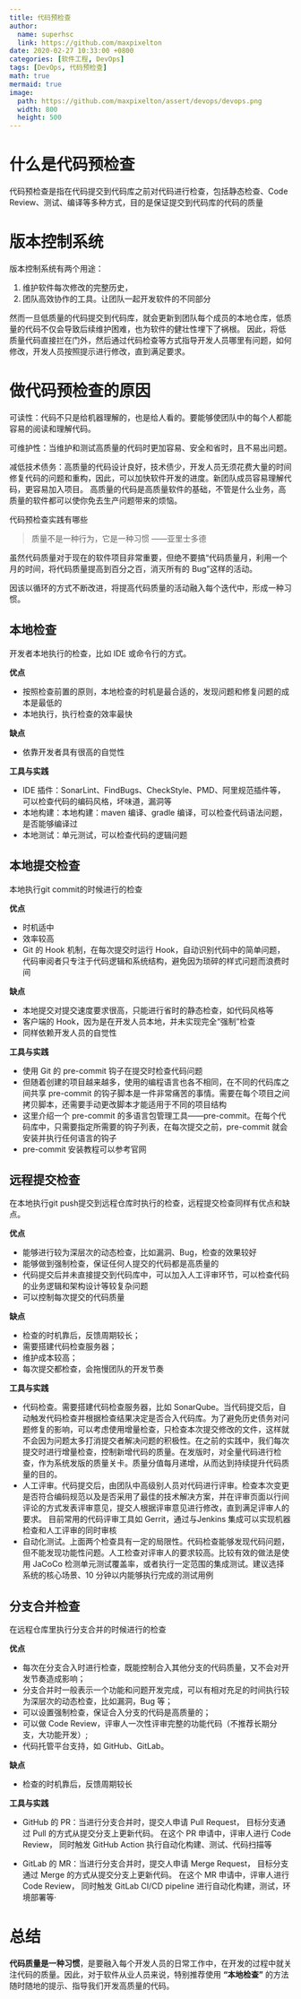 ```yaml
---
title: 代码预检查
author:
  name: superhsc
  link: https://github.com/maxpixelton
date: 2020-02-27 10:33:00 +0800
categories: [软件工程, DevOps]
tags: [DevOps, 代码预检查]
math: true
mermaid: true
image:
  path: https://github.com/maxpixelton/assert/devops/devops.png
  width: 800
  height: 500
---
```


# 什么是代码预检查
代码预检查是指在代码提交到代码库之前对代码进行检查，包括静态检查、Code Review、测试、编译等多种方式，目的是保证提交到代码库的代码的质量

# 版本控制系统
版本控制系统有两个用途：

1. 维护软件每次修改的完整历史，
2. 团队高效协作的工具。让团队一起开发软件的不同部分

然而一旦低质量的代码提交到代码库，就会更新到团队每个成员的本地仓库，低质量的代码不仅会导致后续维护困难，也为软件的健壮性埋下了祸根。
因此，将低质量代码直接拦在门外，然后通过代码检查等方式指导开发人员哪里有问题，如何修改，开发人员按照提示进行修改，直到满足要求。



# 做代码预检查的原因

可读性：代码不只是给机器理解的，也是给人看的。要能够使团队中的每个人都能容易的阅读和理解代码。

可维护性：当维护和测试高质量的代码时更加容易、安全和省时，且不易出问题。

减低技术债务：高质量的代码设计良好，技术债少，开发人员无须花费大量的时间修复代码的问题和重构，因此，可以加快软件开发的进度。新团队成员容易理解代码，更容易加入项目。
高质量的代码是高质量软件的基础，不管是什么业务，高质量的软件都可以使你免去生产问题带来的烦恼。

代码预检查实践有哪些
> 质量不是一种行为，它是一种习惯
> ——亚里士多德


虽然代码质量对于现在的软件项目非常重要，但绝不要搞“代码质量月，利用一个月的时间，将代码质量提高到百分之百，消灭所有的 Bug”这样的活动。

因该以循环的方式不断改进，将提高代码质量的活动融入每个迭代中，形成一种习惯。


## 本地检查

开发者本地执行的检查，比如 IDE 或命令行的方式。

**优点**
- 按照检查前置的原则，本地检查的时机是最合适的，发现问题和修复问题的成本是最低的
- 本地执行，执行检查的效率最快

**缺点**
- 依靠开发者具有很高的自觉性


**工具与实践**
- IDE 插件：SonarLint、FindBugs、CheckStyle、PMD、阿里规范插件等，
可以检查代码的编码风格，坏味道，漏洞等
- 本地构建：本地构建：maven 编译、gradle 编译，可以检查代码语法问题，是否能够编译过
- 本地测试：单元测试，可以检查代码的逻辑问题

## 本地提交检查

本地执行git commit的时候进行的检查

**优点**
- 时机适中
- 效率较高
- Git 的 Hook 机制，在每次提交时运行 Hook，自动识别代码中的简单问题，代码审阅者只专注于代码逻辑和系统结构，避免因为琐碎的样式问题而浪费时间

**缺点**
- 本地提交对提交速度要求很高，只能进行省时的静态检查，如代码风格等
- 客户端的 Hook，因为是在开发人员本地，并未实现完全“强制”检查
- 同样依赖开发人员的自觉性

**工具与实践**
- 使用 Git 的 pre-commit 钩子在提交时检查代码问题
- 但随着创建的项目越来越多，使用的编程语言也各不相同，在不同的代码库之间共享 pre-commit 的钩子脚本是一件非常痛苦的事情。需要在每个项目之间拷贝脚本，还需要手动更改脚本才能适用于不同的项目结构
- 这里介绍一个 pre-commit 的多语言包管理工具——pre-commit。在每个代码库中，只需要指定所需要的钩子列表，在每次提交之前，pre-commit 就会安装并执行任何语言的钩子
- pre-commit 安装教程可以参考官网

## 远程提交检查

在本地执行git push提交到远程仓库时执行的检查，远程提交检查同样有优点和缺点。

**优点**
- 能够进行较为深层次的动态检查，比如漏洞、Bug，检查的效果较好
- 能够做到强制检查，保证任何人提交的代码都是高质量的
- 代码提交后并未直接提交到代码库中，可以加入人工评审环节，可以检查代码的业务逻辑和架构设计等较复杂问题
- 可以控制每次提交的代码质量

**缺点**
- 检查的时机靠后，反馈周期较长；
- 需要搭建代码检查服务器；
- 维护成本较高；
- 每次提交都检查，会拖慢团队的开发节奏

**工具与实践**
- 代码检查。需要搭建代码检查服务器，比如 SonarQube。当代码提交后，自动触发代码检查并根据检查结果决定是否合入代码库。为了避免历史债务对问题修复的影响，可以考虑使用增量检查，只检查本次提交修改的文件，这样就不会因为问题太多打消提交者解决问题的积极性。在之前的实践中，我们每次提交时进行增量检查，控制新增代码的质量。在发版时，对全量代码进行检查，作为系统发版的质量关卡。质量分值每月递增，从而达到持续提升代码质量的目的。
- 人工评审。代码提交后，由团队中高级别人员对代码进行评审。检查本次变更是否符合编码规范以及是否采用了最佳的技术解决方案，并在评审页面以行间评论的方式发表评审意见，提交人根据评审意见进行修改，直到满足评审人的要求。
目前常用的代码评审工具如 Gerrit，通过与Jenkins 集成可以实现机器检查和人工评审的同时审核
- 自动化测试。上面两个检查具有一定的局限性。代码检查能够发现代码问题，但不能发现功能性问题。人工检查对评审人的要求较高。比较有效的做法是使用 JaCoCo 检测单元测试覆盖率，或者执行一定范围的集成测试。建议选择系统的核心场景、10 分钟以内能够执行完成的测试用例


## 分支合并检查

在远程仓库里执行分支合并的时候进行的检查

**优点**
- 每次在分支合入时进行检查，既能控制合入其他分支的代码质量，又不会对开发节奏造成影响；
- 分支合并时一般表示一个功能和问题开发完成，可以有相对充足的时间执行较为深层次的动态检查，比如漏洞，Bug 等；
- 可以设置强制检查，保证合入分支的代码是高质量的；
- 可以做 Code Review，评审人一次性评审完整的功能代码（不推荐长期分支，大功能开发）;
- 代码托管平台支持，如 GitHub、GitLab。

**缺点**
- 检查的时机靠后，反馈周期较长

**工具与实践**
- GitHub 的 PR：当进行分支合并时，提交人申请 Pull Request，
目标分支通过 Pull 的方式从提交分支上更新代码。
在这个 PR 申请中，评审人进行 Code Review，
同时触发 GitHub Action 执行自动化构建、测试、代码扫描等

- GitLab 的 MR：当进行分支合并时，提交人申请 Merge Request，
目标分支通过 Merge 的方式从提交分支上更新代码。
在这个 MR 申请中，评审人进行 Code Review，
同时触发 GitLab CI/CD pipeline 进行自动化构建，测试，环境部署等·

# 总结
**代码质量是一种习惯**，是要融入每个开发人员的日常工作中，在开发的过程中就关注代码的质量。因此，对于软件从业人员来说，特别推荐使用 **“本地检查”** 的方法随时随地的提示、指导我们开发高质量的代码。
